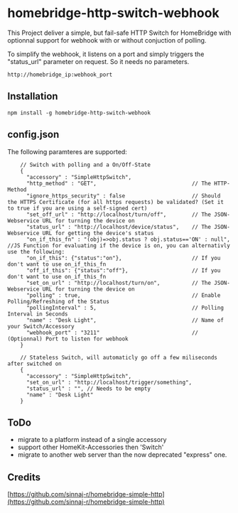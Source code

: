 # homebridge-http-switch-webhook

This Project deliver a simple, but fail-safe HTTP Switch for HomeBridge with optionnal support for webhook with or without conjuction of polling.

To simplify the webhook, it listens on a port and simply triggers the "status_url" parameter on request. So it needs no parameters.
```shell
http://homebridge_ip:webhook_port
```

## Installation

```shell
npm install -g homebridge-http-switch-webhook
```

## config.json

The following paramteres are supported:

```
    // Switch with polling and a On/Off-State
    {
      "accessory" : "SimpleHttpSwitch",
      "http_method" : "GET",                              // The HTTP-Method
      "ignore_https_security" : false                     // Should the HTTPS Certificate (for all https requests) be validated? (Set it to true if you are using a self-signed cert)
      "set_off_url" : "http://localhost/turn/off",        // The JSON-Webservice URL for turning the device on
      "status_url" : "http://localhost/device/status",    // The JSON-Webservice URL for getting the device's status
      "on_if_this_fn" : "(obj)=>obj.status ? obj.status=='ON' : null", //JS Function for evaluating if the device is on, you can alternativly use the following:
      "on_if_this": {"status":"on"},                      // If you don't want to use on_if_this_fn
      "off_if_this": {"status":"off"},                    // If you don't want to use on_if_this_fn
      "set_on_url" : "http://localhost/turn/on",          // The JSON-Webservice URL for turning the device on
      "polling" : true,                                   // Enable Polling/Refreshing of the Status
      "pollingInterval" : 5,                              // Polling Interval in Seconds
      "name" : "Desk Light",                              // Name of your Switch/Accessory
      "webhook_port" : "3211"                             // (Optionnal) Port to listen for webhook
    }

    // Stateless Switch, will automaticly go off a few miliseconds after switched on
    {
      "accessory" : "SimpleHttpSwitch",
      "set_on_url" : "http://localhost/trigger/something",
      "status_url" : "", // Needs to be empty
      "name" : "Desk Light"
    }
```

## ToDo

*   migrate to a platform instead of a single accessory
*   support other HomeKit-Accessories then 'Switch'
*   migrate to another web server than the now deprecated "express" one.

## Credits
[https://github.com/sinnaj-r/homebridge-simple-http](https://github.com/sinnaj-r/homebridge-simple-http)

